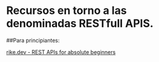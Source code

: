 # Recursos en torno a las denominadas RESTfull APIS.

##Para principiantes:

[rike.dev - REST APIs for absolute beginners](https://rike.dev/blog/rest-apis-for-absolute-beginners)
